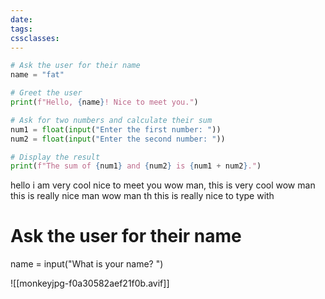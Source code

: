 ```yaml
---
date: 
tags: 
cssclasses:
---
```

```python
# Ask the user for their name
name = "fat"

# Greet the user
print(f"Hello, {name}! Nice to meet you.")

# Ask for two numbers and calculate their sum
num1 = float(input("Enter the first number: "))
num2 = float(input("Enter the second number: "))

# Display the result
print(f"The sum of {num1} and {num2} is {num1 + num2}.")

```
hello i am very cool
 nice to meet you
 wow man, this is very cool wow man this is really nice man wow man th
 this is really nice to type with 
 # Ask the user for their name
name = input("What is your name? ")

![[monkeyjpg-f0a30582aef21f0b.avif]]
